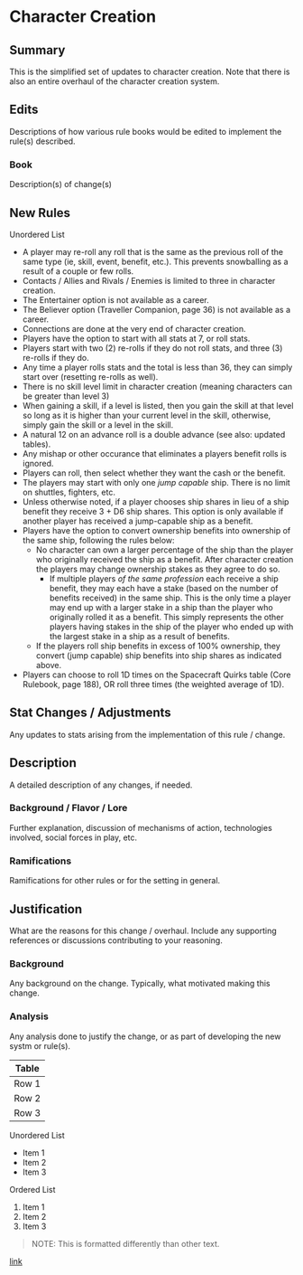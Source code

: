 # Character Creation

## Summary

This is the simplified set of updates to character creation. Note that there is also an entire overhaul of the character creation system.

## Edits

Descriptions of how various rule books would be edited to implement the rule(s) described.

### Book

Description(s) of change(s)

## New Rules

Unordered List

- A player may re-roll any roll that is the same as the previous roll of the same type (ie, skill, event, benefit, etc.). This prevents snowballing as a result of a couple or few rolls.
- Contacts / Allies and Rivals / Enemies is limited to three in character creation.
- The Entertainer option is not available as a career.
- The Believer option (Traveller Companion, page 36) is not available as a career.
- Connections are done at the very end of character creation.
- Players have the option to start with all stats at 7, or roll stats.
- Players start with two (2) re-rolls if they do not roll stats, and three (3) re-rolls if they do.
- Any time a player rolls stats and the total is less than 36, they can simply start over (resetting re-rolls as well).
- There is no skill level limit in character creation (meaning characters can be greater than level 3)
- When gaining a skill, if a level is listed, then you gain the skill at that level so long as it is higher than your current level in the skill, otherwise, simply gain the skill or a level in the skill.
- A natural 12 on an advance roll is a double advance (see also: updated tables).
- Any mishap or other occurance that eliminates a players benefit rolls is ignored.
- Players can roll, then select whether they want the cash or the benefit.
- The players may start with only one *jump capable* ship. There is no limit on shuttles, fighters, etc.
- Unless otherwise noted, if a player chooses ship shares in lieu of a ship benefit they receive 3 + D6 ship shares. This option is only available if another player has received a jump-capable ship as a benefit.
- Players have the option to convert ownership benefits into ownership of the same ship, following the rules below:
	- No character can own a larger percentage of the ship than the player who originally received the ship as a benefit. After character creation the players may change ownership stakes as they agree to do so.
		- If multiple players *of the same profession* each receive a ship benefit, they may each have a stake (based on the number of benefits received) in the same ship. This is the only time a player may end up with a larger stake in a ship than the player who originally rolled it as a benefit. This simply represents the other players having stakes in the ship of the player who ended up with the largest stake in a ship as a result of benefits.
	- If the players roll ship benefits in excess of 100% ownership, they convert (jump capable) ship benefits into ship shares as indicated above.
- Players can choose to roll 1D times on the Spacecraft Quirks table (Core Rulebook, page 188), OR roll three times (the weighted average of 1D).


## Stat Changes / Adjustments

Any updates to stats arising from the implementation of this rule / change.

## Description

A detailed description of any changes, if needed.

### Background / Flavor / Lore

Further explanation, discussion of mechanisms of action, technologies involved, social forces in play, etc.

### Ramifications

Ramifications for other rules or for the setting in general.

## Justification

What are the reasons for this change / overhaul. Include any supporting references or discussions contributing to your reasoning.

### Background

Any background on the change. Typically, what motivated making this change.

### Analysis

Any analysis done to justify the change, or as part of developing the new systm or rule(s).

| Table           |
| --------        |
| Row 1           |
| Row 2           |
| Row 3           |

Unordered List

- Item 1
- Item 2
- Item 3

Ordered List

1. Item 1
2. Item 2
3. Item 3

> NOTE: This is formatted differently than other text.

[link](https://github.com/)